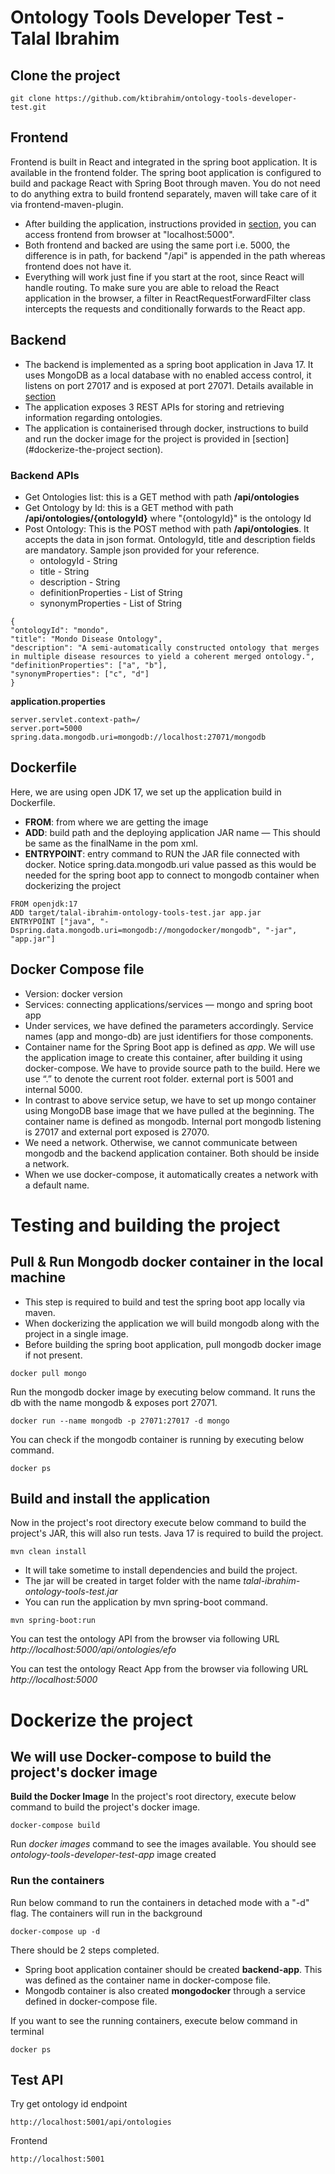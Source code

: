 # Ontology Tools Developer Test - Talal Ibrahim

## Clone the project

```
git clone https://github.com/ktibrahim/ontology-tools-developer-test.git
```
## Frontend
Frontend is built in React and integrated in the spring boot application. It is available in the frontend folder. The spring boot application is configured to build and package React with Spring Boot through maven. You do not need to do anything extra to build frontend separately, maven will take care of it via frontend-maven-plugin.
* After building the application, instructions provided in [section](#testing-and-building-the-project), you can access frontend from browser at "localhost:5000".
* Both frontend and backed are using the same port i.e. 5000, the difference is in path, for backend "/api" is appended in the path whereas frontend does not have it.
* Everything will work just fine if you start at the root, since React will handle routing. To make sure you are able to reload the React application in the browser, a filter in ReactRequestForwardFilter class intercepts the requests and conditionally forwards to the React app.

## Backend
* The backend is implemented as a spring boot application in Java 17. It uses MongoDB as a local database with no enabled access control, it listens on port 27017 and is exposed at port 27071. Details available in [section](#pull-&-run-mongodb-docker-container-in-the-local-machine)
* The application exposes 3 REST APIs for storing and retrieving information regarding ontologies.
* The application is containerised through docker, instructions to build and run the docker image for the project is provided in [section](#dockerize-the-project section).

### Backend APIs
* Get Ontologies list: this is a GET method with path **/api/ontologies**
* Get Ontology by Id: this is a GET method with path **/api/ontologies/{ontologyId}** where "{ontologyId}" is the ontology Id
* Post Ontology: This is the POST method with path **/api/ontologies**. It accepts the data in json format. OntologyId, title and description fields are mandatory. Sample json provided for your reference.
  * ontologyId - String
  * title - String
  * description - String
  * definitionProperties - List of String
  * synonymProperties  - List of String

```
{
"ontologyId": "mondo",
"title": "Mondo Disease Ontology",
"description": "A semi-automatically constructed ontology that merges in multiple disease resources to yield a coherent merged ontology.",
"definitionProperties": ["a", "b"],
"synonymProperties": ["c", "d"]
}
```

**application.properties**
```
server.servlet.context-path=/
server.port=5000
spring.data.mongodb.uri=mongodb://localhost:27071/mongodb
```
## Dockerfile
Here, we are using open JDK 17, we set up the application build in Dockerfile.
* **FROM**: from where we are getting the image
* **ADD**: build path and the deploying application JAR name — This should be same as the finalName in the pom xml.
* **ENTRYPOINT**: entry command to RUN the JAR file connected with docker. Notice spring.data.mongodb.uri value passed as this would be needed for the spring boot app to connect to mongodb container when dockerizing the project

```
FROM openjdk:17
ADD target/talal-ibrahim-ontology-tools-test.jar app.jar
ENTRYPOINT ["java", "-Dspring.data.mongodb.uri=mongodb://mongodocker/mongodb", "-jar", "app.jar"]
```

## Docker Compose file
* Version: docker version
* Services: connecting applications/services — mongo and spring boot app
* Under services, we have defined the parameters accordingly. Service names (app and mongo-db) are just identifiers for those components.
* Container name for the Spring Boot app is defined as _app_. We will use the application image to create this container, after building it using docker-compose. We have to provide source path to the build. Here we use “.” to denote the current root folder. external port is 5001 and internal 5000.
* In contrast to above service setup, we have to set up mongo container using MongoDB base image that we have pulled at the beginning. The container name is defined as mongodb. Internal port mongodb listening is 27017 and external port exposed is 27070.
* We need a network. Otherwise, we cannot communicate between mongodb and the backend application container. Both should be inside a network.
* When we use docker-compose, it automatically creates a network with a default name.

# Testing and building the project

## Pull & Run Mongodb docker container in the local machine
* This step is required to build and test the spring boot app locally via maven. 
* When dockerizing the application we will build mongodb along with the project in a single image.
* Before building the spring boot application, pull mongodb docker image if not present.

```
docker pull mongo
```

Run the mongodb docker image by executing below command. It runs the db with the name mongodb & exposes port 27071.

```
docker run --name mongodb -p 27071:27017 -d mongo
```

You can check if the mongodb container is running by executing below command.

```
docker ps
```

## Build and install the application
Now in the project's root directory execute below command to build the project's JAR, this will also run tests. Java 17 is required to build the project.

```
mvn clean install
```

* It will take sometime to install dependencies and build the project.
* The jar will be created in target folder with the name _talal-ibrahim-ontology-tools-test.jar_
* You can run the application by mvn spring-boot command.

```
mvn spring-boot:run
```

You can test the ontology API from the browser via following URL
_http://localhost:5000/api/ontologies/efo_

You can test the ontology React App from the browser via following URL
_http://localhost:5000_

# Dockerize the project

## We will use Docker-compose to build the project's docker image

**Build the Docker Image**
In the project's root directory, execute below command to build the project's docker image.

```
docker-compose build
```

Run _docker images_ command to see the images available. You should see _ontology-tools-developer-test-app_ image created

### Run the containers
Run below command to run the containers in detached mode with a "-d" flag. The containers will run in the background

```
docker-compose up -d
```

There should be 2 steps completed.
* Spring boot application container should be created **backend-app**. This was defined as the container name in docker-compose file.
* Mongodb container is also created **mongodocker** through a service defined in docker-compose file.

If you want to see the running containers, execute below command in terminal

```
docker ps
```

## Test API
Try get ontology id endpoint

```
http://localhost:5001/api/ontologies
```

Frontend

```
http://localhost:5001
```

